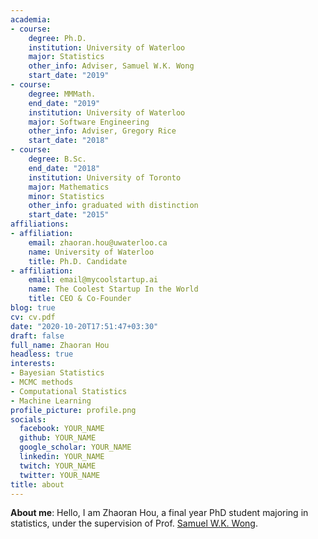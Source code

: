 ```yaml
---
academia:
- course:
    degree: Ph.D.
    institution: University of Waterloo
    major: Statistics
    other_info: Adviser, Samuel W.K. Wong
    start_date: "2019"
- course:
    degree: MMMath.
    end_date: "2019"
    institution: University of Waterloo
    major: Software Engineering
    other_info: Adviser, Gregory Rice
    start_date: "2018"
- course:
    degree: B.Sc.
    end_date: "2018"
    institution: University of Toronto
    major: Mathematics
    minor: Statistics
    other_info: graduated with distinction
    start_date: "2015"
affiliations:
- affiliation:
    email: zhaoran.hou@uwaterloo.ca
    name: University of Waterloo
    title: Ph.D. Candidate
- affiliation:
    email: email@mycoolstartup.ai
    name: The Coolest Startup In the World
    title: CEO & Co-Founder
blog: true
cv: cv.pdf
date: "2020-10-20T17:51:47+03:30"
draft: false
full_name: Zhaoran Hou
headless: true
interests:
- Bayesian Statistics
- MCMC methods
- Computational Statistics
- Machine Learning
profile_picture: profile.png
socials:
  facebook: YOUR_NAME
  github: YOUR_NAME
  google_scholar: YOUR_NAME
  linkedin: YOUR_NAME
  twitch: YOUR_NAME
  twitter: YOUR_NAME
title: about
---
```


**About me**: Hello, I am Zhaoran Hou, a final year PhD student majoring in statistics, under the supervision of Prof. [Samuel W.K. Wong](https://swong.ca/).




[1]: ahadsfsa.com